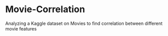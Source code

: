 # Movie-Correlation
Analyzing a Kaggle dataset on Movies to find correlation between different movie features
